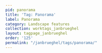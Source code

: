 ```yaml
---
pid: panorama
title: 'Tag: Panorama'
label: Panorama
category: Landscape features
collection: worktags_janbrueghel
layout: tagpage_janbrueghel
order: '125'
permalink: "/janbrueghel/tags/panorama/"
---
```

